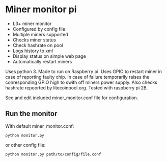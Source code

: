 # Miner monitor pi


* L3+ miner monitor
* Configured by config file
* Multiple miners supported
* Checks miner status
* Check hashrate on pool
* Logs history to xml
* Display status on simple web page
* Automatically restart miners

Uses python 3. Made to run on Raspberry pi.
Uses GPIO to restart miner in case of reporting faulty chip.
In case of failure temporarily raises the conresponding GPIO high to swith off miners power supply. Also checks hashrate repoorted by litecoinpool.org.
Tested with raspberry pi 2B.

See and edit included miner_monitor.conf file for configuration.

## Run the monitor

With default miner_monitor.conf:

`python monitor.py`

or other config file:

`python monitor.py path/to/config/file.conf`
